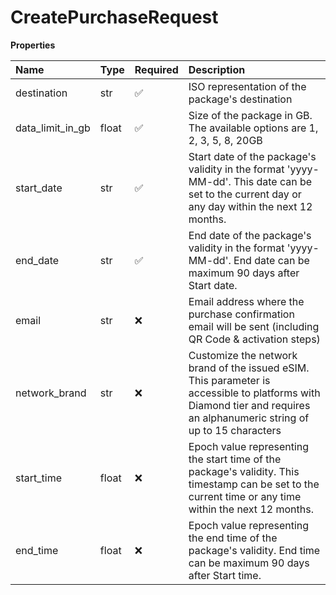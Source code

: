 # CreatePurchaseRequest

**Properties**

| Name             | Type  | Required | Description                                                                                                                                                            |
| :--------------- | :---- | :------- | :--------------------------------------------------------------------------------------------------------------------------------------------------------------------- |
| destination      | str   | ✅       | ISO representation of the package's destination                                                                                                                        |
| data_limit_in_gb | float | ✅       | Size of the package in GB. The available options are 1, 2, 3, 5, 8, 20GB                                                                                               |
| start_date       | str   | ✅       | Start date of the package's validity in the format 'yyyy-MM-dd'. This date can be set to the current day or any day within the next 12 months.                         |
| end_date         | str   | ✅       | End date of the package's validity in the format 'yyyy-MM-dd'. End date can be maximum 90 days after Start date.                                                       |
| email            | str   | ❌       | Email address where the purchase confirmation email will be sent (including QR Code & activation steps)                                                                |
| network_brand    | str   | ❌       | Customize the network brand of the issued eSIM. This parameter is accessible to platforms with Diamond tier and requires an alphanumeric string of up to 15 characters |
| start_time       | float | ❌       | Epoch value representing the start time of the package's validity. This timestamp can be set to the current time or any time within the next 12 months.                |
| end_time         | float | ❌       | Epoch value representing the end time of the package's validity. End time can be maximum 90 days after Start time.                                                     |
